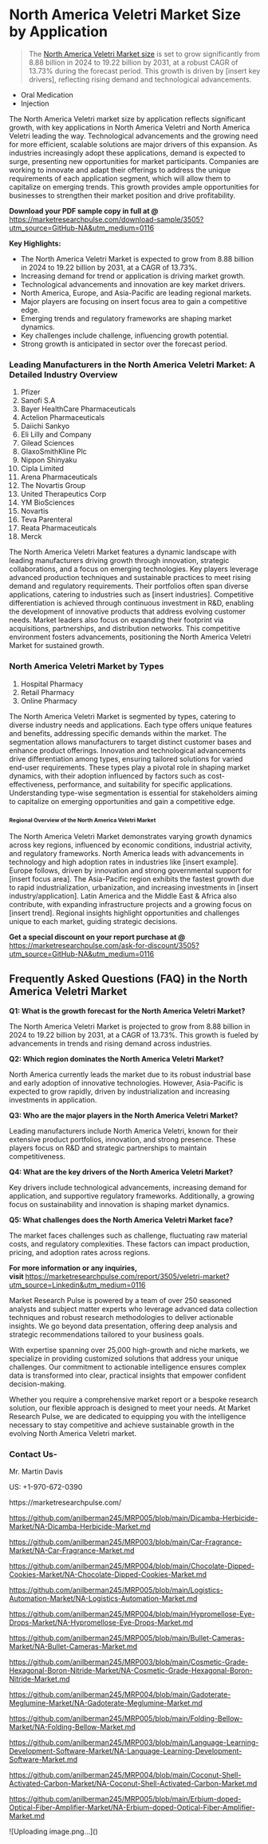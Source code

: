 <h1>North America Veletri Market&nbsp;Size by Application</h1><blockquote><p>The <a href="https://marketresearchpulse.com/download-sample/3505?utm_source=GitHub-NA&amp;utm_medium=0116">North America Veletri Market size</a> is set to grow significantly from 8.88 billion in 2024 to 19.22 billion by 2031, at a robust CAGR of 13.73% during the forecast period. This growth is driven by [insert key drivers], reflecting rising demand and technological advancements.</p></blockquote><ul><li>Oral Medication<li> Injection</li></ul><p>The North America Veletri market size by application reflects significant growth, with key applications in North America Veletri and North America Veletri leading the way. Technological advancements and the growing need for more efficient, scalable solutions are major drivers of this expansion. As industries increasingly adopt these applications, demand is expected to surge, presenting new opportunities for market participants. Companies are working to innovate and adapt their offerings to address the unique requirements of each application segment, which will allow them to capitalize on emerging trends. This growth provides ample opportunities for businesses to strengthen their market position and drive profitability.</p><p><strong>Download your PDF sample copy in full at @ </strong><a href="https://marketresearchpulse.com/download-sample/3505?utm_source=GitHub-NA&amp;utm_medium=0116">https://marketresearchpulse.com/download-sample/3505?utm_source=GitHub-NA&amp;utm_medium=0116</a></p><p><strong>Key Highlights: </strong></p><ul><li>The North America Veletri Market is expected to grow from 8.88 billion in 2024 to 19.22 billion by 2031, at a CAGR of 13.73%.</li><li>Increasing demand for trend or application is driving market growth.</li><li>Technological advancements and innovation are key market drivers.</li><li>North America, Europe, and Asia-Pacific are leading regional markets.</li><li>Major players are focusing on insert focus area to gain a competitive edge.</li><li>Emerging trends and regulatory frameworks are shaping market dynamics.</li><li>Key challenges include challenge, influencing growth potential.</li><li>Strong growth is anticipated in sector over the forecast period.</li></ul><h3>Leading Manufacturers in the North America Veletri Market: A Detailed Industry Overview</h3><ol><li>Pfizer</li><li>Sanofi S.A</li><li>Bayer HealthCare Pharmaceuticals</li><li>Actelion Pharmaceuticals</li><li>Daiichi Sankyo</li><li>Eli Lilly and Company</li><li>Gilead Sciences</li><li>GlaxoSmithKline Plc</li><li>Nippon Shinyaku</li><li>Cipla Limited</li><li>Arena Pharmaceuticals</li><li>The Novartis Group</li><li>United Therapeutics Corp</li><li>YM BioSciences</li><li>Novartis</li><li>Teva Parenteral</li><li>Reata Pharmaceuticals</li><li>Merck</li></ol><div class="flex max-w-full flex-col flex-grow"><div class="min-h-8 text-message flex w-full flex-col items-end gap-2 whitespace-normal break-words [.text-message+&amp;]:mt-5" dir="auto" data-message-author-role="assistant" data-message-id="fd8432e4-4910-450d-b182-61b7bfb0a01f" data-message-model-slug="gpt-4o"><div class="flex w-full flex-col gap-1 empty:hidden first:pt-[3px]"><div class="markdown prose w-full break-words dark:prose-invert light"><p>The North America Veletri Market features a dynamic landscape with leading manufacturers driving growth through innovation, strategic collaborations, and a focus on emerging technologies. Key players leverage advanced production techniques and sustainable practices to meet rising demand and regulatory requirements. Their portfolios often span diverse applications, catering to industries such as [insert industries]. Competitive differentiation is achieved through continuous investment in R&amp;D, enabling the development of innovative products that address evolving customer needs. Market leaders also focus on expanding their footprint via acquisitions, partnerships, and distribution networks. This competitive environment fosters advancements, positioning the North America Veletri Market for sustained growth.</p></div></div></div></div><h3>North America Veletri Market by Types</h3><ol><li>Hospital Pharmacy<li> Retail Pharmacy<li> Online Pharmacy</li></ol><div class="flex max-w-full flex-col flex-grow"><div class="min-h-8 text-message flex w-full flex-col items-end gap-2 whitespace-normal break-words [.text-message+&amp;]:mt-5" dir="auto" data-message-author-role="assistant" data-message-id="084470be-0bb7-4664-bddf-5156b4f41249" data-message-model-slug="gpt-4o-mini"><div class="flex w-full flex-col gap-1 empty:hidden first:pt-[3px]"><div class="markdown prose w-full break-words dark:prose-invert light"><p>The North America Veletri Market is segmented by types, catering to diverse industry needs and applications. Each type offers unique features and benefits, addressing specific demands within the market. The segmentation allows manufacturers to target distinct customer bases and enhance product offerings. Innovation and technological advancements drive differentiation among types, ensuring tailored solutions for varied end-user requirements. These types play a pivotal role in shaping market dynamics, with their adoption influenced by factors such as cost-effectiveness, performance, and suitability for specific applications. Understanding type-wise segmentation is essential for stakeholders aiming to capitalize on emerging opportunities and gain a competitive edge.</p></div></div></div></div><h3><span style="font-size: 11px;">Regional Overview of the North America Veletri Market</span></h3><div class="flex max-w-full flex-col flex-grow"><div class="min-h-8 text-message flex w-full flex-col items-end gap-2 whitespace-normal break-words [.text-message+&amp;]:mt-5" dir="auto" data-message-author-role="assistant" data-message-id="e9038762-ce64-4e30-91c9-9bd413514231" data-message-model-slug="gpt-4o-mini"><div class="flex w-full flex-col gap-1 empty:hidden first:pt-[3px]"><div class="markdown prose w-full break-words dark:prose-invert light"><p>The North America Veletri Market demonstrates varying growth dynamics across key regions, influenced by economic conditions, industrial activity, and regulatory frameworks. North America leads with advancements in technology and high adoption rates in industries like [insert example]. Europe follows, driven by innovation and strong governmental support for [insert focus area]. The Asia-Pacific region exhibits the fastest growth due to rapid industrialization, urbanization, and increasing investments in [insert industry/application]. Latin America and the Middle East &amp; Africa also contribute, with expanding infrastructure projects and a growing focus on [insert trend]. Regional insights highlight opportunities and challenges unique to each market, guiding strategic decisions.</p></div></div></div></div><p><strong>Get a special discount on your report purchase at @ </strong><a href="https://marketresearchpulse.com/ask-for-discount/3505?utm_source=GitHub-NA&amp;utm_medium=0116">https://marketresearchpulse.com/ask-for-discount/3505?utm_source=GitHub-NA&amp;utm_medium=0116</a></p><h2>Frequently Asked Questions (FAQ) in the North America Veletri Market</h2><p><strong>Q1: What is the growth forecast for the North America Veletri Market?</strong></p><p>The North America Veletri Market is projected to grow from 8.88 billion in 2024 to 19.22 billion by 2031, at a CAGR of 13.73%. This growth is fueled by advancements in trends and rising demand across industries.</p><p><strong>Q2: Which region dominates the North America Veletri Market?</strong></p><p>North America currently leads the market due to its robust industrial base and early adoption of innovative technologies. However, Asia-Pacific is expected to grow rapidly, driven by industrialization and increasing investments in application.</p><p><strong>Q3: Who are the major players in the North America Veletri Market?</strong></p><p>Leading manufacturers include North America Veletri, known for their extensive product portfolios, innovation, and strong presence. These players focus on R&amp;D and strategic partnerships to maintain competitiveness.</p><p><strong>Q4: What are the key drivers of the North America Veletri Market?</strong></p><p>Key drivers include technological advancements, increasing demand for application, and supportive regulatory frameworks. Additionally, a growing focus on sustainability and innovation is shaping market dynamics.</p><p><strong>Q5: What challenges does the North America Veletri Market face?</strong></p><p>The market faces challenges such as challenge, fluctuating raw material costs, and regulatory complexities. These factors can impact production, pricing, and adoption rates across regions.</p><p><strong>For more information or any inquiries, visit&nbsp;</strong><a href="https://marketresearchpulse.com/report/3505/veletri-market?utm_source=Linkedin&utm_medium=0116">https://marketresearchpulse.com/report/3505/veletri-market?utm_source=Linkedin&utm_medium=0116</a></p><p>Market Research Pulse is powered by a team of over 250 seasoned analysts and subject matter experts who leverage advanced data collection techniques and robust research methodologies to deliver actionable insights. We go beyond data presentation, offering deep analysis and strategic recommendations tailored to your business goals.</p><p>With expertise spanning over 25,000 high-growth and niche markets, we specialize in providing customized solutions that address your unique challenges. Our commitment to actionable intelligence ensures complex data is transformed into clear, practical insights that empower confident decision-making.</p><p>Whether you require a comprehensive market report or a bespoke research solution, our flexible approach is designed to meet your needs. At Market Research Pulse, we are dedicated to equipping you with the intelligence necessary to stay competitive and achieve sustainable growth in the evolving North America Veletri market.</p><h3><strong>Contact Us-</strong></h3><p>Mr. Martin Davis</p><p>US: +1-970-672-0390</p><p>https://marketresearchpulse.com/</p><p><a href="https://github.com/anilberman245/MRP005/blob/main/Dicamba-Herbicide-Market/NA-Dicamba-Herbicide-Market.md">https://github.com/anilberman245/MRP005/blob/main/Dicamba-Herbicide-Market/NA-Dicamba-Herbicide-Market.md</a></p><p><a href="https://github.com/anilberman245/MRP003/blob/main/Car-Fragrance-Market/NA-Car-Fragrance-Market.md">https://github.com/anilberman245/MRP003/blob/main/Car-Fragrance-Market/NA-Car-Fragrance-Market.md</a></p><p><a href="https://github.com/anilberman245/MRP004/blob/main/Chocolate-Dipped-Cookies-Market/NA-Chocolate-Dipped-Cookies-Market.md">https://github.com/anilberman245/MRP004/blob/main/Chocolate-Dipped-Cookies-Market/NA-Chocolate-Dipped-Cookies-Market.md</a></p><p><a href="https://github.com/anilberman245/MRP005/blob/main/Logistics-Automation-Market/NA-Logistics-Automation-Market.md">https://github.com/anilberman245/MRP005/blob/main/Logistics-Automation-Market/NA-Logistics-Automation-Market.md</a></p><p><a href="https://github.com/anilberman245/MRP004/blob/main/Hypromellose-Eye-Drops-Market/NA-Hypromellose-Eye-Drops-Market.md">https://github.com/anilberman245/MRP004/blob/main/Hypromellose-Eye-Drops-Market/NA-Hypromellose-Eye-Drops-Market.md</a></p><p><a href="https://github.com/anilberman245/MRP005/blob/main/Bullet-Cameras-Market/NA-Bullet-Cameras-Market.md">https://github.com/anilberman245/MRP005/blob/main/Bullet-Cameras-Market/NA-Bullet-Cameras-Market.md</a></p><p><a href="https://github.com/anilberman245/MRP003/blob/main/Cosmetic-Grade-Hexagonal-Boron-Nitride-Market/NA-Cosmetic-Grade-Hexagonal-Boron-Nitride-Market.md">https://github.com/anilberman245/MRP003/blob/main/Cosmetic-Grade-Hexagonal-Boron-Nitride-Market/NA-Cosmetic-Grade-Hexagonal-Boron-Nitride-Market.md</a></p><p><a href="https://github.com/anilberman245/MRP004/blob/main/Gadoterate-Meglumine-Market/NA-Gadoterate-Meglumine-Market.md">https://github.com/anilberman245/MRP004/blob/main/Gadoterate-Meglumine-Market/NA-Gadoterate-Meglumine-Market.md</a></p><p><a href="https://github.com/anilberman245/MRP005/blob/main/Folding-Bellow-Market/NA-Folding-Bellow-Market.md">https://github.com/anilberman245/MRP005/blob/main/Folding-Bellow-Market/NA-Folding-Bellow-Market.md</a></p><p><a href="https://github.com/anilberman245/MRP003/blob/main/Language-Learning-Development-Software-Market/NA-Language-Learning-Development-Software-Market.md">https://github.com/anilberman245/MRP003/blob/main/Language-Learning-Development-Software-Market/NA-Language-Learning-Development-Software-Market.md</a></p><p><a href="https://github.com/anilberman245/MRP004/blob/main/Coconut-Shell-Activated-Carbon-Market/NA-Coconut-Shell-Activated-Carbon-Market.md">https://github.com/anilberman245/MRP004/blob/main/Coconut-Shell-Activated-Carbon-Market/NA-Coconut-Shell-Activated-Carbon-Market.md</a></p><p><a href="https://github.com/anilberman245/MRP005/blob/main/Erbium-doped-Optical-Fiber-Amplifier-Market/NA-Erbium-doped-Optical-Fiber-Amplifier-Market.md">https://github.com/anilberman245/MRP005/blob/main/Erbium-doped-Optical-Fiber-Amplifier-Market/NA-Erbium-doped-Optical-Fiber-Amplifier-Market.md</a></p>
![Uploading image.png…]()
